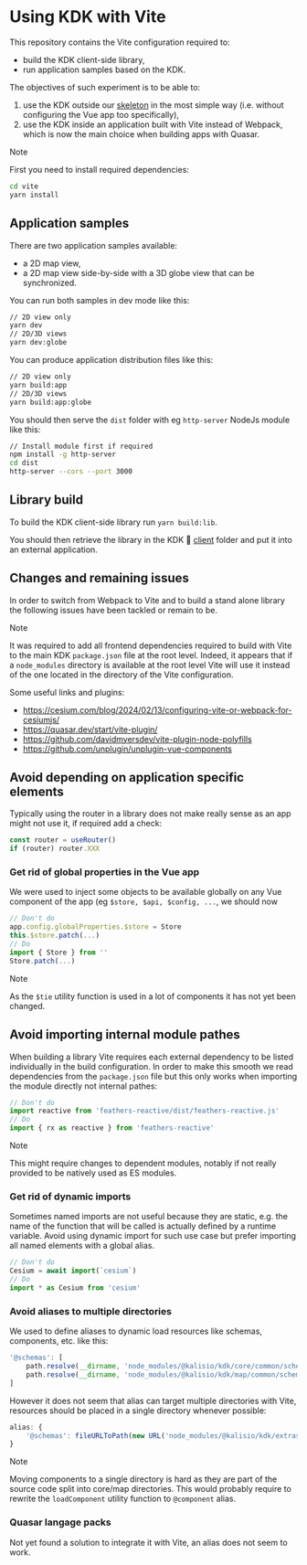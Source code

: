 # Using KDK with Vite

This repository contains the Vite configuration required to:
* build the KDK client-side library,
* run application samples based on the KDK.

The objectives of such experiment is to be able to:
1. use the KDK outside our [skeleton](https://kalisio.github.io/skeleton/) in the most simple way (i.e. without configuring the Vue app too specifically),
2. use the KDK inside an application built with Vite instead of Webpack, which is now the main choice when building apps with Quasar.

> [!NOTE]
> First you need to install required dependencies:
```bash
cd vite
yarn install
```

## Application samples

There are two application samples available:
* a 2D map view,
* a 2D map view side-by-side with a 3D globe view that can be synchronized.

You can run both samples in dev mode like this:
```bash
// 2D view only
yarn dev
// 2D/3D views
yarn dev:globe
```

You can produce application distribution files like this:
```bash
// 2D view only
yarn build:app
// 2D/3D views
yarn build:app:globe
```

You should then serve the `dist` folder with eg `http-server` NodeJs module like this:
```bash
// Install module first if required 
npm install -g http-server
cd dist
http-server --cors --port 3000
```

## Library build

To build the KDK client-side library run `yarn build:lib`.

You should then retrieve the library in the KDK :open_file_folder: [client](../client) folder and put it into an external application.

## Changes and remaining issues

In order to switch from Webpack to Vite and to build a stand alone library the following issues have been tackled or remain to be.

> [!NOTE]
> It was required to add all frontend dependencies required to build with Vite to the main KDK `package.json` file at the root level.
> Indeed, it appears that if a `node_modules` directory is available at the root level Vite will use it instead of the one located in the directory of the Vite configuration.

Some useful links and plugins:
* https://cesium.com/blog/2024/02/13/configuring-vite-or-webpack-for-cesiumjs/
* https://quasar.dev/start/vite-plugin/
* https://github.com/davidmyersdev/vite-plugin-node-polyfills
* https://github.com/unplugin/unplugin-vue-components

## Avoid depending on application specific elements

Typically using the router in a library does not make really sense as an app might not use it, if required add a check:
```js
const router = useRouter()
if (router) router.XXX
```

### Get rid of global properties in the Vue app

We were used to inject some objects to be available globally on any Vue component of the app (eg `$store, $api, $config, ...`, we should now 
```js
// Don't do
app.config.globalProperties.$store = Store
this.$store.patch(...)
// Do
import { Store } from ''
Store.patch(...)
```

> [!NOTE]
> As the `$tie` utility function is used in a lot of components it has not yet been changed.

## Avoid importing internal module pathes

When building a library Vite requires each external dependency to be listed individually in the build configuration.
In order to make this smooth we read dependencies from the `package.json` file but this only works when importing the module directly not internal pathes:
```js
// Don't do
import reactive from 'feathers-reactive/dist/feathers-reactive.js'
// Do
import { rx as reactive } from 'feathers-reactive'
```

> [!NOTE]
> This might require changes to dependent modules, notably if not really provided to be natively used as ES modules.

### Get rid of dynamic imports

Sometimes named imports are not useful because they are static, e.g. the name of the function that will be called is actually defined by a runtime variable.
Avoid using dynamic import for such use case but prefer importing all named elements with a global alias.
```js
// Don't do
Cesium = await import(`cesium`)
// Do
import * as Cesium from 'cesium'
```

### Avoid aliases to multiple directories

We used to define aliases to dynamic load resources like schemas, components, etc. like this:
```js
'@schemas': [
	path.resolve(__dirname, 'node_modules/@kalisio/kdk/core/common/schemas'),
	path.resolve(__dirname, 'node_modules/@kalisio/kdk/map/common/schemas')
]
```

However it does not seem that alias can target multiple directories with Vite, resources should be placed in a single directory whenever possible:
```js
alias: {
	'@schemas': fileURLToPath(new URL('node_modules/@kalisio/kdk/extras/schemas', import.meta.url))
}
```

> [!NOTE]
> Moving components to a single directory is hard as they are part of the source code split into core/map directories.
> This would probably require to rewrite the `loadComponent` utility function to `@component` alias.

### Quasar langage packs

Not yet found a solution to integrate it with Vite, an alias does not seem to work.
